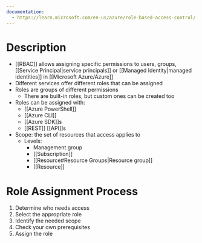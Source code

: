 ```yaml
---
documentation:
  - https://learn.microsoft.com/en-us/azure/role-based-access-control/
---
```

# Description
- [[RBAC]] allows assigning specific permissions to users, groups, [[Service Principal|service principals]] or [[Managed Identity|managed identities]] in [[Microsoft Azure/Azure]]
- Different services offer different roles that can be assigned
- Roles are groups of different permissions
	- There are built-in roles, but custom ones can be created too
- Roles can be assigned with:
	- [[Azure PowerShell]]
	- [[Azure CLI]]
	- [[Azure SDK]]s
	- [[REST]] [[API]]s
- Scope: the set of resources that access applies to
	- Levels:
		- Management group
		- [[Subscription]]
		- [[Resource#Resource Groups|Resource group]]
		- [[Resource]]
# Role Assignment Process
1. Determine who needs access
2. Select the appropriate role
3. Identify the needed scope
4. Check your own prerequisites
5. Assign the role